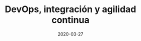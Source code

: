 ---
title: "DevOps, integración y agilidad continua"
date: "2020-03-27"

issuer: "UTN.BA"
issuer_url: "https://www.sceu.frba.utn.edu.ar/e-learning/"

cert: "certificate.pdf"
cert_url: "https://learndigital.withgoogle.com/activate/validate-certificate-code"
---